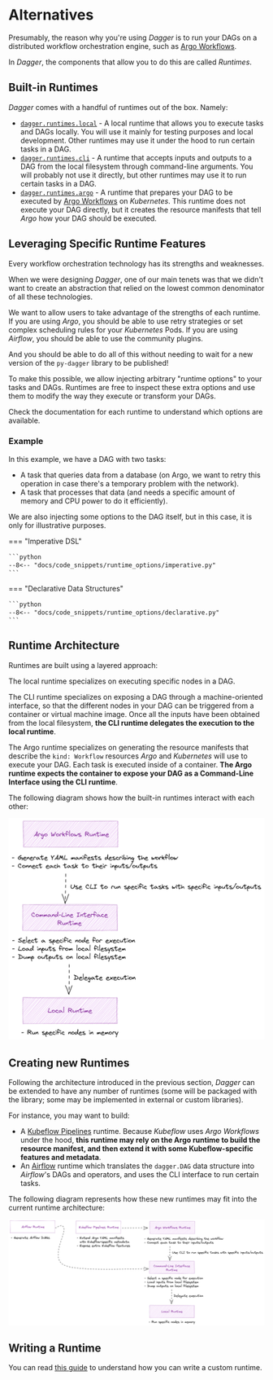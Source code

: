 # Alternatives

Presumably, the reason why you're using _Dagger_ is to run your DAGs on a distributed workflow orchestration engine, such as [Argo Workflows](https://argoproj.github.io/workflows/).

In _Dagger_, the components that allow you to do this are called _Runtimes_.

## Built-in Runtimes

_Dagger_ comes with a handful of runtimes out of the box. Namely:

- [`dagger.runtimes.local`](local.md) - A local runtime that allows you to execute tasks and DAGs locally. You will use it mainly for testing purposes and local development. Other runtimes may use it under the hood to run certain tasks in a DAG.
- [`dagger.runtimes.cli`](cli.md) - A runtime that accepts inputs and outputs to a DAG from the local filesystem through command-line arguments. You will probably not use it directly, but other runtimes may use it to run certain tasks in a DAG.
- [`dagger.runtimes.argo`](argo.md) - A runtime that prepares your DAG to be executed by [Argo Workflows](https://argoproj.github.io/workflows/) on _Kubernetes_. This runtime does not execute your DAG directly, but it creates the resource manifests that tell _Argo_ how your DAG should be executed.

## Leveraging Specific Runtime Features

Every workflow orchestration technology has its strengths and weaknesses.

When we were designing _Dagger_, one of our main tenets was that we didn't want to create an abstraction that relied on the lowest common denominator of all these technologies.

We want to allow users to take advantage of the strengths of each runtime. If you are using _Argo_, you should be able to use retry strategies or set complex scheduling rules for your _Kubernetes_ Pods. If you are using _Airflow_, you should be able to use the community plugins.

And you should be able to do all of this without needing to wait for a new version of the `py-dagger` library to be published!

To make this possible, we allow injecting arbitrary "runtime options" to your tasks and DAGs. Runtimes are free to inspect these extra options and use them to modify the way they execute or transform your DAGs.

Check the documentation for each runtime to understand which options are available.


### Example

In this example, we have a DAG with two tasks:

- A task that queries data from a database (on Argo, we want to retry this operation in case there's a temporary problem with the network).
- A task that processes that data (and needs a specific amount of memory and CPU power to do it efficiently).

We are also injecting some options to the DAG itself, but in this case, it is only for illustrative purposes.

=== "Imperative DSL"

    ```python
    --8<-- "docs/code_snippets/runtime_options/imperative.py"
    ```

=== "Declarative Data Structures"

    ```python
    --8<-- "docs/code_snippets/runtime_options/declarative.py"
    ```


## Runtime Architecture

Runtimes are built using a layered approach:

The local runtime specializes on executing specific nodes in a DAG.

The CLI runtime specializes on exposing a DAG through a machine-oriented interface, so that the different nodes in your DAG can be triggered from a container or virtual machine image. Once all the inputs have been obtained from the local filesystem, __the CLI runtime delegates the execution to the local runtime__.

The Argo runtime specializes on generating the resource manifests that describe the `kind: Workflow` resources _Argo_ and _Kubernetes_ will use to execute your DAG. Each task is executed inside of a container. __The Argo runtime expects the container to expose your DAG as a Command-Line Interface using the CLI runtime__.

The following diagram shows how the built-in runtimes interact with each other:

[![built-in runtimes](../../assets/images/diagrams/runtimes_built_in.png)](../../assets/images/diagrams/runtimes_built_in.png)


## Creating new Runtimes

Following the architecture introduced in the previous section, _Dagger_ can be extended to have any number of runtimes (some will be packaged with the library; some may be implemented in external or custom libraries).

For instance, you may want to build:

- A [Kubeflow Pipelines](https://www.kubeflow.org/docs/components/pipelines/overview/pipelines-overview/) runtime. Because _Kubeflow_ uses _Argo Workflows_ under the hood, __this runtime may rely on the Argo runtime to build the resource manifest, and then extend it with some Kubeflow-specific features and metadata__.
- An [Airflow](https://airflow.apache.org/) runtime which translates the `dagger.DAG` data structure into _Airflow_'s DAGs and operators, and uses the CLI interface to run certain tasks.


The following diagram represents how these new runtimes may fit into the current runtime architecture:

[![runtimes](../../assets/images/diagrams/runtimes.png)](../../assets/images/diagrams/runtimes.png)


## Writing a Runtime

You can read [this guide](write-your-own.md) to understand how you can write a custom runtime.

